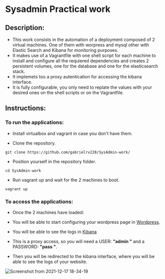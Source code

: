 # Sysadmin Practical work
## Description:
- This work consists in the automation of a deployment composed of 2 virtual machines. One of them with worpress and mysql other with Elastic Search and Kibana for monitoring purposes.
- It makes use of a Vagrantfile with one shell script for each machine to install and configure all the requiered dependencies and creates 2 persistent volumes, one for the database and one for the elasticsearch stack.
- It implemets too a proxy autentication for accessing the kibana interface.
- It is fully configurable, you only need to replate the values with your desired ones on the shell scripts or on the Vagrantfile.
## Instructions:


### To run the applications:

- Install virtualbox and vagrant in case you don't have them.

- Clone the repository.
 ```
 git clone https://github.com/gabrielrv228/SysAdmin-work/
 ```

- Position yourself in the repository folder.
```
cd SysAdmin-work
```

- Run vagrant up and wait for the 2 machines to boot.
```
vagrant up
```

### To access the applications:
- Once the 2 machines have loaded:

- You will be able to start configuring your wordpress page in [Wordpress](http://localhost:8085). 

- You will be able to see the logs in [Kibana](http://localhost:8081)  


- This is a proxy access, so you will need a USER: **"admin "** and a PASSWORD: **"pass "**.

- Then you will be redirected to the kibana interface, where you will be able to see the logs of your website.  

![Screenshot from 2021-12-17 18-34-19](https://user-images.githubusercontent.com/95095337/179399247-58b13481-c341-40ff-9334-69c40a05717e.png)


